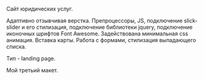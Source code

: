 Сайт юридических услуг.

Адаптивно отзывчивая верстка. Препроцессоры, JS, подключение slick-slider и его стилизация, подключение библиотеки jquery, подключение иконочных шрифтов Font Awesome. 
Задействована минимальная css анимация. Вставка карты. Работа с формами, стилизация выпадающего списка.

Тип - landing page.

Мой третьий макет.
